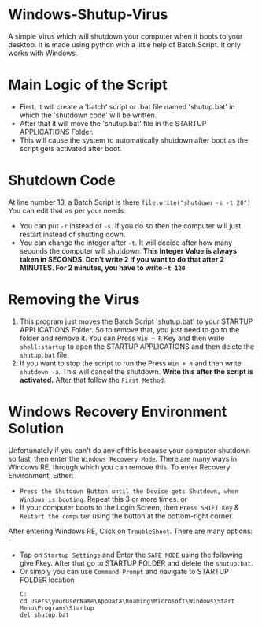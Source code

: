 # Windows-Shutup-Virus
A simple Virus which will shutdown your computer when it boots to your desktop. It is made using python with a little help of Batch Script. It only works with Windows.

# Main Logic of the Script
- First, it will create a 'batch' script or .bat file named 'shutup.bat' in which the 'shutdown code' will be written. 
- After that it will move the 'shutup.bat' file in the STARTUP APPLICATIONS Folder.
- This will cause the system to automatically shutdown after boot as the script gets activated after boot.

# Shutdown Code
At line number 13, a Batch Script is there `file.write("shutdown -s -t 20")` <br>
You can edit that as per your needs. <br>
- You can put `-r` instead of `-s`. If you do so then the computer will just restart instead of shutting down.
- You can change the integer after `-t`. It will decide after how many seconds the computer will shutdown. <b>This Integer Value is always taken in SECONDS. Don't write 2 if you want to do that after 2 MINUTES. For 2 minutes, you have to write `-t 120`</b>

# Removing the Virus
1. This program just moves the Batch Script 'shutup.bat' to your STARTUP APPLICATIONS  Folder. So to remove that, you just need to go to the folder and remove it. You can Press ` Win + R ` Key and then write ` shell:startup ` to open the STARTUP APPLICATIONS and then delete the ` shutup.bat ` file.    <br>
2. If you want to stop the script to run the Press ` Win + R ` and then write ` shutdown -a `. This will cancel the shutdown. <b> Write this after the script is activated.</b> After that follow the `First Method`. </br>

# Windows Recovery Environment Solution
Unfortunately if you can't do any of this because your computer shutdown so fast, then enter the `Windows Recovery Mode`. There are many ways in Windows RE, through which you can remove this.
To enter Recovery Environment, Either:
- `Press the Shutdown Button until the Device gets Shutdown, when Windows is booting`. Repeat this 3 or more times.
    or
- If your computer boots to the Login Screen, then `Press SHIFT Key` & `Restart the computer` using the button at the bottom-right corner.
    
After entering Windows RE, Click on `TroubleShoot`. There are many options: -
-  Tap on `Startup Settings` and Enter the `SAFE MODE` using the following give Fkey. After that go to STARTUP FOLDER and delete the `shutup.bat`.
- Or simply you can use `Command Prompt` and navigate to STARTUP FOLDER location <br>
  ```
  C:
  cd Users\yourUserName\AppData\Roaming\Microsoft\Windows\Start Menu\Programs\Startup
  del shutup.bat
  ```

